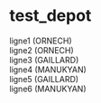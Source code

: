 # test_depot
ligne1 (ORNECH)  
ligne2 (ORNECH)  
ligne3 (GAILLARD)  
ligne4 (MANUKYAN)  
ligne5 (GAILLARD)  
ligne6 (MANUKYAN)  

